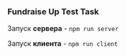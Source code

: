 ### Fundraise Up Test Task

Запуск **сервера** - `npm run server`

Запуск **клиента** - `npm run client`

